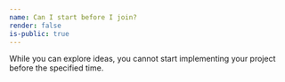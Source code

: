 ```yaml
---
name: Can I start before I join?
render: false
is-public: true
---
```


While you can explore ideas, you cannot start implementing your project before the specified time.
